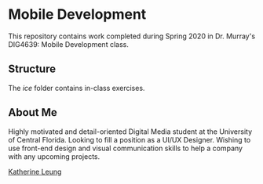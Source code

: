 # Mobile Development
This repository contains work completed during Spring 2020 in Dr. Murray's DIG4639: Mobile Development class.

## Structure
The *ice* folder contains in-class exercises. 

## About Me
Highly motivated and detail-oriented Digital Media student at the University of Central Florida. Looking to fill a position as a UI/UX Designer. Wishing to use front-end design and visual communication skills to help a company with any upcoming projects.

[Katherine Leung](https://www.linkedin.com/in/katherine-leung-6b1324138/)